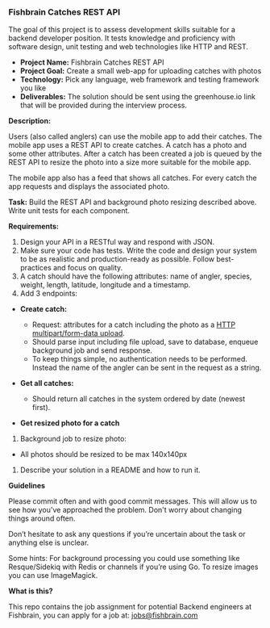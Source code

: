 ### Fishbrain Catches REST API

The goal of this project is to assess development skills suitable for a backend developer position. It tests knowledge and proficiency with software design, unit testing and web technologies like HTTP and REST.

- **Project Name:** Fishbrain Catches REST API
- **Project Goal:** Create a small web-app for uploading catches with photos
- **Technology:** Pick any language, web framework and testing framework you like
- **Deliverables:** The solution should be sent using the greenhouse.io link that will be provided during the interview process.

**Description:**

Users (also called anglers) can use the mobile app to add their catches. The mobile app uses a REST API to create catches. A catch has a photo and some other attributes. After a catch has been created a job is queued by the REST API to resize the photo into a size more suitable for the mobile app.

The mobile app also has a feed that shows all catches. For every catch the app requests and displays the associated photo.

**Task:** Build the REST API and background photo resizing described above. Write unit tests for each component.

**Requirements:**

1. Design your API in a RESTful way and respond with JSON.
1. Make sure your code has tests.
Write the code and design your system to be as realistic and production-ready as possible. Follow best-practices and focus on quality.
1. A catch should have the following attributes: name of angler, species, weight, length, latitude, longitude and a timestamp.
1. Add 3 endpoints:
 
  * **Create catch:**

    - Request: attributes for a catch including the photo as a [HTTP multipart/form-data upload](http://stackoverflow.com/questions/4238809/example-of-multipart-form-data).
    - Should parse input including file upload, save to database, enqueue background job and send response.
    - To keep things simple, no authentication needs to be performed. Instead the name of the angler can be sent in the request as a string.

  * **Get all catches:**

    - Should return all catches in the system ordered by date (newest first).
  
  * **Get resized photo for a catch**

1. Background job to resize photo:
  * All photos should be resized to be max 140x140px
1. Describe your solution in a README and how to run it.


**Guidelines**

Please commit often and with good commit messages. This will allow us to see how you've approached the problem. Don't worry about changing things around often.

Don’t hesitate to ask any questions if you’re uncertain about the task or anything else is unclear.

Some hints: For background processing you could use something like Resque/Sidekiq with Redis or channels if you’re using Go. To resize images you can use ImageMagick.


**What is this?**

This repo contains the job assignment for potential Backend engineers at Fishbrain, you can apply for a job at: jobs@fishbrain.com

